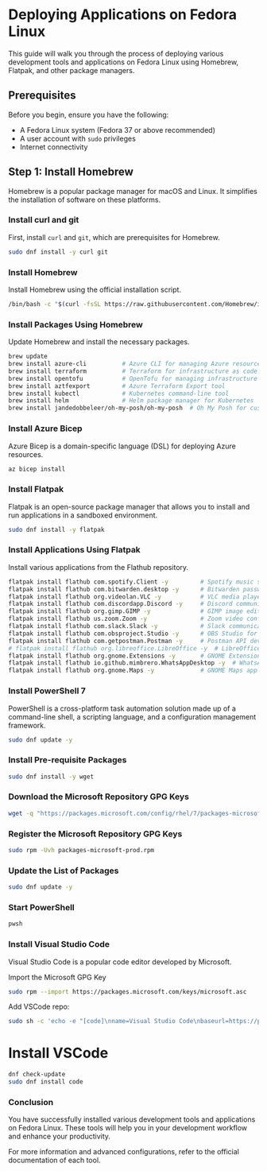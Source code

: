 # Deploying Applications on Fedora Linux

This guide will walk you through the process of deploying various development tools and applications on Fedora Linux using Homebrew, Flatpak, and other package managers.

## Prerequisites

Before you begin, ensure you have the following:

- A Fedora Linux system (Fedora 37 or above recommended)
- A user account with `sudo` privileges
- Internet connectivity

## Step 1: Install Homebrew

Homebrew is a popular package manager for macOS and Linux. It simplifies the installation of software on these platforms.

### Install curl and git

First, install `curl` and `git`, which are prerequisites for Homebrew.

```bash
sudo dnf install -y curl git
```
### Install Homebrew
Install Homebrew using the official installation script.

```bash
/bin/bash -c "$(curl -fsSL https://raw.githubusercontent.com/Homebrew/install/HEAD/install.sh)"
```

### Install Packages Using Homebrew
Update Homebrew and install the necessary packages.

```bash
brew update
brew install azure-cli          # Azure CLI for managing Azure resources
brew install terraform          # Terraform for infrastructure as code
brew install opentofu           # OpenTofu for managing infrastructure as code
brew install aztfexport         # Azure Terraform Export tool
brew install kubectl            # Kubernetes command-line tool
brew install helm               # Helm package manager for Kubernetes
brew install jandedobbeleer/oh-my-posh/oh-my-posh  # Oh My Posh for customizing the shell prompt
```

### Install Azure Bicep
Azure Bicep is a domain-specific language (DSL) for deploying Azure resources.

```bash
az bicep install
```

### Install Flatpak
Flatpak is an open-source package manager that allows you to install and run applications in a sandboxed environment.

```bash
sudo dnf install -y flatpak
```
### Install Applications Using Flatpak
Install various applications from the Flathub repository.

```bash
flatpak install flathub com.spotify.Client -y         # Spotify music streaming app
flatpak install flathub com.bitwarden.desktop -y      # Bitwarden password manager
flatpak install flathub org.videolan.VLC -y           # VLC media player
flatpak install flathub com.discordapp.Discord -y     # Discord communication app
flatpak install flathub org.gimp.GIMP -y              # GIMP image editor
flatpak install flathub us.zoom.Zoom -y               # Zoom video conferencing app
flatpak install flathub com.slack.Slack -y            # Slack communication app
flatpak install flathub com.obsproject.Studio -y      # OBS Studio for video recording and live streaming
flatpak install flathub com.getpostman.Postman -y     # Postman API development tool
# flatpak install flathub org.libreoffice.LibreOffice -y  # LibreOffice suite (commented out)
flatpak install flathub org.gnome.Extensions -y       # GNOME Extensions app
flatpak install flathub io.github.mimbrero.WhatsAppDesktop -y  # WhatsApp Desktop app
flatpak install flathub org.gnome.Maps -y             # GNOME Maps app
```
### Install PowerShell 7
PowerShell is a cross-platform task automation solution made up of a command-line shell, a scripting language, and a configuration management framework.

```bash
sudo dnf update -y
```
### Install Pre-requisite Packages
```bash
sudo dnf install -y wget
```
### Download the Microsoft Repository GPG Keys
```bash
wget -q "https://packages.microsoft.com/config/rhel/7/packages-microsoft-prod.rpm"
```

### Register the Microsoft Repository GPG Keys
```bash
sudo rpm -Uvh packages-microsoft-prod.rpm
```
### Update the List of Packages
```bash
sudo dnf update -y
```

### Start PowerShell
```bash
pwsh
```

### Install Visual Studio Code
Visual Studio Code is a popular code editor developed by Microsoft.

Import the Microsoft GPG Key
```bash
sudo rpm --import https://packages.microsoft.com/keys/microsoft.asc
```
Add VSCode repo:
```bash
sudo sh -c 'echo -e "[code]\nname=Visual Studio Code\nbaseurl=https://packages.microsoft.com/yumrepos/vscode\nenabled=1\ngpgcheck=1\ngpgkey=https://packages.microsoft.com/keys/microsoft.asc" > /etc/yum.repos.d/vscode.repo'
```
# Install VSCode
```bash
dnf check-update
sudo dnf install code
```

### Conclusion
You have successfully installed various development tools and applications on Fedora Linux. These tools will help you in your development workflow and enhance your productivity.

For more information and advanced configurations, refer to the official documentation of each tool.



